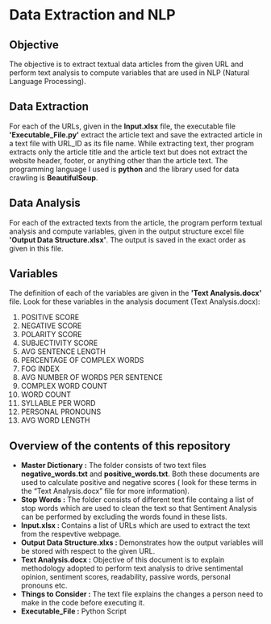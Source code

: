 # Data Extraction and NLP

## Objective
The objective is to extract textual data articles from the given URL and perform text analysis to compute variables that are used in NLP (Natural Language Processing).

## Data Extraction
For each of the URLs, given in the **Input.xlsx** file, the executable file **'Executable_File.py'** extract the article text and save the extracted article in a text file with URL_ID as its file name. While extracting text, ther program extracts only the article title and the article text but does not extract the website header, footer, or anything other than the article text. The programming language I used is **python** and the library used for data crawling is **BeautifulSoup**.

## Data Analysis
For each of the extracted texts from the article, the program perform textual analysis and compute variables, given in the output structure excel file **'Output Data Structure.xlsx'**. The output is saved in the exact order as given in this file.

## Variables
The definition of each of the variables are given in the **'Text Analysis.docx'** file. Look for these variables in the analysis document (Text Analysis.docx):
1. POSITIVE SCORE
2. NEGATIVE SCORE
3. POLARITY SCORE
4. SUBJECTIVITY SCORE
5. AVG SENTENCE LENGTH
6. PERCENTAGE OF COMPLEX WORDS
7. FOG INDEX
8. AVG NUMBER OF WORDS PER SENTENCE
9. COMPLEX WORD COUNT
10. WORD COUNT
11. SYLLABLE PER WORD
12. PERSONAL PRONOUNS
13. AVG WORD LENGTH

## Overview of the contents of this repository

- **Master Dictionary :** The folder consists of two text files **negative_words.txt** and **positive_words.txt**. Both these documents are used to calculate positive and negative scores ( look for these terms in the “Text Analysis.docx” file for more information).
- **Stop Words :** The folder consists of different text file containg a list of stop words which are used to clean the text so that Sentiment Analysis can be performed by excluding the words found in these lists.
- **Input.xlsx :** Contains a list of URLs which are used to extract the text from the respevtive webpage.
- **Output Data Structure.xlxs :** Demonstrates how the output variables will be stored with respect to the given URL.
- **Text Analysis.docx :** Objective of this document is to explain methodology adopted to perform text analysis to drive sentimental opinion, sentiment scores, readability, passive words, personal pronouns etc.
- **Things to Consider :** The text file explains the changes a person need to make in the code before executing it.
- **Executable_File :** Python Script




